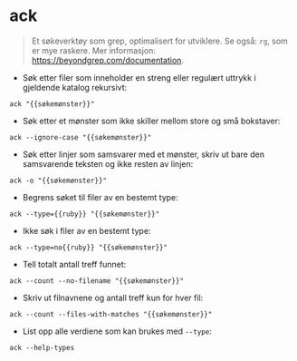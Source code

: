 # ack

> Et søkeverktøy som grep, optimalisert for utviklere.
> Se også: `rg`, som er mye raskere.
> Mer informasjon: <https://beyondgrep.com/documentation>.

- Søk etter filer som inneholder en streng eller regulært uttrykk i gjeldende katalog rekursivt: 

`ack "{{søkemønster}}"`

- Søk etter et mønster som ikke skiller mellom store og små bokstaver:

`ack --ignore-case "{{søkemønster}}"`

- Søk etter linjer som samsvarer med et mønster, skriv ut bare den samsvarende teksten og ikke resten av linjen:

`ack -o "{{søkemønster}}"`

- Begrens søket til filer av en bestemt type:

`ack --type={{ruby}} "{{søkemønster}}"`

- Ikke søk i filer av en bestemt type:

`ack --type=no{{ruby}} "{{søkemønster}}"`

- Tell totalt antall treff funnet: 

`ack --count --no-filename "{{søkemønster}}"`

- Skriv ut filnavnene og antall treff kun for hver fil:

`ack --count --files-with-matches "{{søkemønster}}"`

- List opp alle verdiene som kan brukes med  `--type`:

`ack --help-types`
